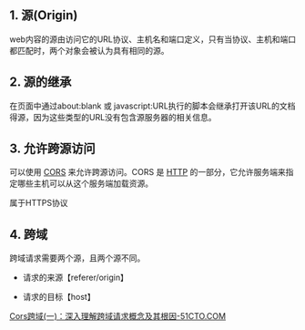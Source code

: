 ## 1. 源(Origin)

web内容的源由访问它的URL协议、主机名和端口定义，只有当协议、主机和端口都匹配时，两个对象会被认为具有相同的源。

## 2. 源的继承

在页面中通过about:blank 或 javascript:URL执行的脚本会继承打开该URL的文档得源，因为这些类型的URL没有包含源服务器的相关信息。

## 3. 允许跨源访问

可以使用 [CORS](https://developer.mozilla.org/zh-CN/docs/Web/HTTP/CORS) 来允许跨源访问。CORS 是 [HTTP](https://developer.mozilla.org/zh-CN/docs/Glossary/HTTP) 的一部分，它允许服务端来指定哪些主机可以从这个服务端加载资源。

属于HTTPS协议

## 4. 跨域

跨域请求需要两个源，且两个源不同。

- 请求的来源【referer/origin】

- 请求的目标【host】

[Cors跨域(一)：深入理解跨域请求概念及其根因-51CTO.COM](https://www.51cto.com/article/666202.html)
